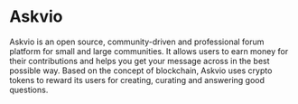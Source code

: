 # Askvio
Askvio is an open source, community-driven and professional forum platform for small and large communities. It allows users to earn money for their contributions and helps you get your message across in the best possible way. Based on the concept of blockchain, Askvio uses crypto tokens to reward its users for creating, curating and answering good questions.

